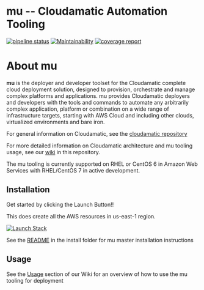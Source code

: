 mu -- Cloudamatic Automation Tooling
===
[![pipeline status](https://gitlab.com/cloudamatic/mu/badges/master/pipeline.svg)](https://gitlab.com/cloudamatic/mu/commits/master)
[![Maintainability](https://api.codeclimate.com/v1/badges/dd4e5d867890336accd1/maintainability)](https://codeclimate.com/github/cloudamatic/mu/maintainability)
[![coverage report](https://gitlab.com/cloudamatic/mu/badges/master/coverage.svg)](https://gitlab.com/cloudamatic/mu/commits/master)

# About mu
**mu**  is the deployer and developer toolset for the Cloudamatic complete cloud deployment solution, designed to provision, orchestrate and manage complex platforms and applications. mu provides Cloudamatic deployers and developers with the tools and commands to automate any arbitrarily complex application, platform or combination on a wide range of infrastructure targets, starting with AWS Cloud and including other clouds, virtualized environments and bare iron.

For general information on Cloudamatic, see the [cloudamatic repository](https://github.com/cloudamatic/cloudamatic) 

For more detailed information on Cloudamatic architecture and mu tooling usage, see our [wiki](https://github.com/cloudamatic/mu/wiki) in this repository.

The mu tooling is currently supported on RHEL or CentOS 6 in Amazon Web Services with RHEL/CentOS 7 in active development.

## Installation
Get started by clicking the Launch Button!!

This does create all the AWS resources in us-east-1 region.

[![Launch Stack](https://s3.amazonaws.com/cloudformation-examples/cloudformation-launch-stack.png)](https://console.aws.amazon.com/cloudformation/home?region=us-east-1#/stacks/new?stackName=CloudamaticInstaller&templateURL=https://s3.amazonaws.com/mu-cfn-installer/cfn_create_mu_master.json)

See the [README](../master/install) in the install folder for mu master installation instructions

## Usage
See the [Usage](https://github.com/cloudamatic/mu/wiki/Usage) section of our Wiki for an overview of how to use the mu tooling for deployment
